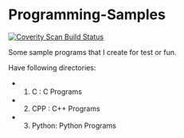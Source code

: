 # Programming-Samples

<a href="https://scan.coverity.com/projects/anatekar-programming-samples">
  <img alt="Coverity Scan Build Status"
       src="https://scan.coverity.com/projects/10990/badge.svg"/>
</a>

Some sample programs that I create for test or fun.

Have following directories:

* 1) C : C Programs
* 2) CPP : C++ Programs
* 3) Python: Python Programs


